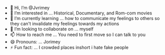 - 👋 Hi, I’m @Jvrimey
- 👀 I’m interested in ... Historical, Documentary, and Rom-com movies
- 🌱 I’m currently learning ... how to communicate my feelings to others so they can't invalidate my feelings towards my actions 
- 💞️ I’m looking to collaborate on ... myself 
- 📫 How to reach me ... You need to first move so I can talk to you
- 😄 Pronouns: ... Jorimey
- ⚡ Fun fact: ... I crowded places inshort i hate fake people 

<!---
Jvrimey/Jvrimey is a ✨ special ✨ repository because its `README.md` (this file) appears on your GitHub profile.
You can click the Preview link to take a look at your changes.![50a91ffb-1e7a-45c4-9bab-cc9e554579e6](https://github.com/Jvrimey/Jvrimey/assets/163991290/2ca961d9-4ba4-474d-8d8e-ea193ecac3cc)
README.md
--->
